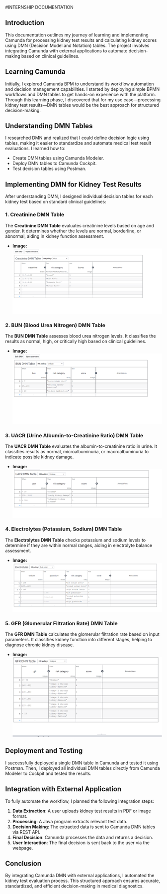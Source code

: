 #INTERNSHIP DOCUMENTATION


## Introduction
This documentation outlines my journey of learning and implementing Camunda for processing kidney test results and calculating kidney scores using DMN (Decision Model and Notation) tables. The project involves integrating Camunda with external applications to automate decision-making based on clinical guidelines.

## Learning Camunda
Initially, I explored Camunda BPM to understand its workflow automation and decision management capabilities. I started by deploying simple BPMN workflows and DMN tables to get hands-on experience with the platform. Through this learning phase, I discovered that for my use case—processing kidney test results—DMN tables would be the best approach for structured decision-making.

## Understanding DMN Tables
I researched DMN and realized that I could define decision logic using tables, making it easier to standardize and automate medical test result evaluations. I learned how to:
- Create DMN tables using Camunda Modeler.
- Deploy DMN tables to Camunda Cockpit.
- Test decision tables using Postman.

## Implementing DMN for Kidney Test Results
After understanding DMN, I designed individual decision tables for each kidney test based on standard clinical guidelines:

### 1. Creatinine DMN Table
The **Creatinine DMN Table** evaluates creatinine levels based on age and gender. It determines whether the levels are normal, borderline, or abnormal, aiding in kidney function assessment.
- **Image:** ![Creatinine DMN Table](createnine.png)

### 2. BUN (Blood Urea Nitrogen) DMN Table
The **BUN DMN Table** assesses blood urea nitrogen levels. It classifies the results as normal, high, or critically high based on clinical guidelines.
- **Image:** ![BUN DMN Table](bun.png)

### 3. UACR (Urine Albumin-to-Creatinine Ratio) DMN Table
The **UACR DMN Table** evaluates the albumin-to-creatinine ratio in urine. It classifies results as normal, microalbuminuria, or macroalbuminuria to indicate possible kidney damage.
- **Image:** ![UACR DMN Table](uacr.png)

### 4. Electrolytes (Potassium, Sodium) DMN Table
The **Electrolytes DMN Table** checks potassium and sodium levels to determine if they are within normal ranges, aiding in electrolyte balance assessment.
- **Image:** ![Electrolytes DMN Table](electrolytes.png)

### 5. GFR (Glomerular Filtration Rate) DMN Table
The **GFR DMN Table** calculates the glomerular filtration rate based on input parameters. It classifies kidney function into different stages, helping to diagnose chronic kidney disease.
- **Image:** ![GFR DMN Table](gfr.png)

## Deployment and Testing
I successfully deployed a single DMN table in Camunda and tested it using Postman. Then, I deployed all individual DMN tables directly from Camunda Modeler to Cockpit and tested the results.

## Integration with External Application
To fully automate the workflow, I planned the following integration steps:
1. **Data Extraction**: A user uploads kidney test results in PDF or image format.
2. **Processing**: A Java program extracts relevant test data.
3. **Decision Making**: The extracted data is sent to Camunda DMN tables via REST API.
4. **Final Decision**: Camunda processes the data and returns a decision.
5. **User Interaction**: The final decision is sent back to the user via the webpage.

## Conclusion
By integrating Camunda DMN with external applications, I automated the kidney test evaluation process. This structured approach ensures accurate, standardized, and efficient decision-making in medical diagnostics.
